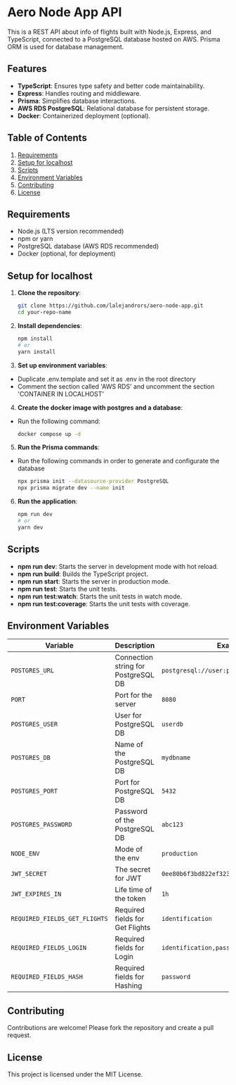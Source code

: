 # Aero Node App API

This is a REST API about info of flights built with Node.js, Express, and TypeScript, connected to a PostgreSQL database hosted on AWS. Prisma ORM is used for database management.

## Features

- **TypeScript**: Ensures type safety and better code maintainability.
- **Express**: Handles routing and middleware.
- **Prisma**: Simplifies database interactions.
- **AWS RDS PostgreSQL**: Relational database for persistent storage.
- **Docker**: Containerized deployment (optional).

## Table of Contents

1. [Requirements](#requirements)
2. [Setup for localhost](#setup)
3. [Scripts](#scripts)
4. [Environment Variables](#environment-variables)
5. [Contributing](#contributing)
6. [License](#license)

## Requirements

- Node.js (LTS version recommended)
- npm or yarn
- PostgreSQL database (AWS RDS recommended)
- Docker (optional, for deployment)

## Setup for localhost

1. **Clone the repository**:

   ```bash
   git clone https://github.com/lalejandrors/aero-node-app.git
   cd your-repo-name
   ```

2. **Install dependencies**:

   ```bash
   npm install
   # or
   yarn install
   ```

3. **Set up environment variables**:
- Duplicate .env.template and set it as .env in the root directory
- Comment the section called 'AWS RDS' and uncomment the section 'CONTAINER IN LOCALHOST'

4. **Create the docker image with postgres and a database**:
- Run the following command: 

    ```bash
    docker compose up -d
    ```

5. **Run the Prisma commands**:
- Run the following commands in order to generate and configurate the database

    ```bash
    npx prisma init --datasource-provider PostgreSQL
    npx prisma migrate dev --name init
    ```

6. **Run the application**:

   ```bash
   npm run dev
   # or
   yarn dev
   ```

## Scripts

- **npm run dev**: Starts the server in development mode with hot reload.
- **npm run build**: Builds the TypeScript project.
- **npm run start**: Starts the server in production mode.
- **npm run test**: Starts the unit tests.
- **npm run test:watch**: Starts the unit tests in watch mode.
- **npm run test:coverage**: Starts the unit tests with coverage.

## Environment Variables

| Variable      | Description                      | Example                                |
|---------------|----------------------------------|----------------------------------------|
| `POSTGRES_URL`| Connection string for PostgreSQL DB | `postgresql://user:pass@host:port/dbname` |
| `PORT`| Port for the server | `8080`    
| `POSTGRES_USER`| User for PostgreSQL DB | `userdb` |
| `POSTGRES_DB`| Name of the PostgreSQL DB | `mydbname` 
| `POSTGRES_PORT`| Port for PostgreSQL DB | `5432` |
| `POSTGRES_PASSWORD`| Password of the PostgreSQL DB | `abc123` 
| `NODE_ENV`| Mode of the env | `production` |
| `JWT_SECRET`| The secret for JWT | `0ee80b6f3bd822ef3238c5` 
| `JWT_EXPIRES_IN`| Life time of the token | `1h` |
| `REQUIRED_FIELDS_GET_FLIGHTS`| Required fields for Get Flights | `identification` 
| `REQUIRED_FIELDS_LOGIN`| Required fields for Login | `identification,password` |
| `REQUIRED_FIELDS_HASH`| Required fields for Hashing | `password` 

## Contributing
Contributions are welcome! Please fork the repository and create a pull request.

## License
This project is licensed under the MIT License.